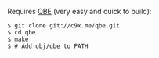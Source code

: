 Requires [QBE](https://c9x.me/compile) (very easy and quick to build):

```console
$ git clone git://c9x.me/qbe.git
$ cd qbe
$ make
$ # Add obj/qbe to PATH
```
